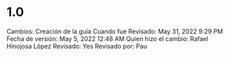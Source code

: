 # 1.0

Cambios: Creación de la guía
Cuando fue Revisado: May 31, 2022 9:29 PM
Fecha de  versión: May 5, 2022 12:48 AM
Quien hizo el cambio: Rafael Hinojosa López
Revisado: Yes
Revisado por: Pau